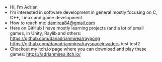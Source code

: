- Hi, I’m Adrian
- I’m interested in software development in general mostly focusing on C, C++, Linux and game development
- How to reach me: damirea84@gmail.com
- Here on GitHub I have mostly learning projects (and a lot of small games, in Unity, Raylib and others:
  https://github.com/danadrianmirea/raypong
  https://github.com/danadrianmirea/rayspaceinvaders
 test
test2
- Checkout my itch.io page where you can download and play these games: https://adrianmirea.itch.io/

